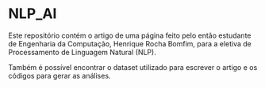 # NLP_AI

Este repositório contém o artigo de uma página feito pelo então estudante de Engenharia da Computação, Henrique Rocha Bomfim, para a eletiva de Processamento de Linguagem Natural (NLP). 

Também é possível encontrar o dataset utilizado para escrever o artigo e os códigos para gerar as análises.
